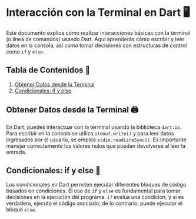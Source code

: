 # Interacción con la Terminal en Dart 🖥️

Este documento explica cómo realizar interacciones básicas con la terminal (o línea de comandos) usando Dart. Aquí aprenderás cómo escribir y leer datos en la consola, así como tomar decisiones con estructuras de control como `if` y `else`.

## Tabla de Contenidos 📖
1. [Obtener Datos desde la Terminal](#obtener-datos-desde-la-terminal-)
2. [Condicionales: if y else](#condicionales-if-y-else)

## Obtener Datos desde la Terminal 🖨️

En Dart, puedes interactuar con la terminal usando la biblioteca `dart:io`. Para escribir en la consola se utiliza `stdout.write()` y para leer datos ingresados por el usuario, se emplea `stdin.readLineSync()`. Es importante manejar correctamente los valores nulos que puedan devolverse al leer la entrada.

## Condicionales: if y else 🔀

Los condicionales en Dart permiten ejecutar diferentes bloques de código basados en condiciones. El uso de `if` y `else` es fundamental para tomar decisiones en la ejecución del programa. `if` evalúa una condición, y si es verdadera, ejecuta el código asociado; de lo contrario, puede ejecutar el bloque `else`.

